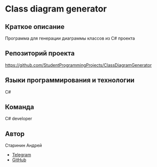 # Class diagram generator

## Краткое описание
Программа для генерации диаграммы классов из C# проекта

## Репозиторий проекта
https://github.com/StudentProgrammingProjects/ClassDiagramGenerator

## Языки программирования и технологии
C#

## Команда
C# developer

## Автор
Старинин Андрей

- [Telegram](https://t.me/anst_foto)
- [GitHub](https://github.com/anst-foto)
